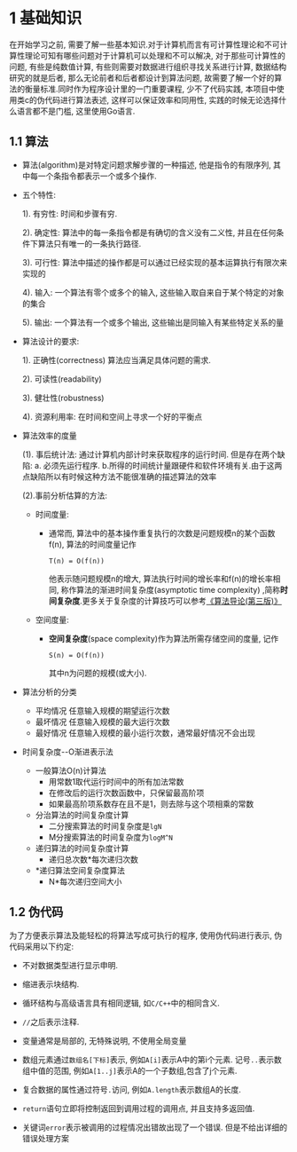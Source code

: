 #  1 基础知识
在开始学习之前, 需要了解一些基本知识.对于计算机而言有可计算性理论和不可计算性理论可知有哪些问题对于计算机可以处理和不可以解决, 对于那些可计算性的问题, 有些是纯数值计算, 有些则需要对数据进行组织寻找关系进行计算, 数据结构研究的就是后者, 那么无论前者和后者都设计到算法问题, 故需要了解一个好的算法的衡量标准.同时作为程序设计里的一门重要课程, 少不了代码实践, 本项目中使用类c的伪代码进行算法表述, 这样可以保证效率和同用性, 实践的时候无论选择什么语言都不是门槛, 这里使用Go语言.


## 1.1 算法
*  算法(algorithm)是对特定问题求解步骤的一种描述, 他是指令的有限序列, 其中每一个条指令都表示一个或多个操作.

* 五个特性:

  1). 有穷性: 时间和步骤有穷.

  2). 确定性: 算法中的每一条指令都是有确切的含义没有二义性, 并且在任何条件下算法只有唯一的一条执行路径.

  3). 可行性: 算法中描述的操作都是可以通过已经实现的基本运算执行有限次来实现的

  4). 输入: 一个算法有零个或多个的输入, 这些输入取自来自于某个特定的对象的集合

  5). 输出: 一个算法有一个或多个输出, 这些输出是同输入有某些特定关系的量

* 算法设计的要求: 

  1). 正确性(correctness) 算法应当满足具体问题的需求. 

  2). 可读性(readability)

  3). 健壮性(robustness)

  4). 资源利用率: 在时间和空间上寻求一个好的平衡点

* 算法效率的度量

  (1). 事后统计法: 通过计算机内部计时来获取程序的运行时间. 但是存在两个缺陷: a. 必须先运行程序. b.所得的时间统计量跟硬件和软件环境有关.由于这两点缺陷所以有时候这种方法不能很准确的描述算法的效率

  (2).事前分析估算的方法: 

  * 时间度量: 

    * 通常而, 算法中的基本操作重复执行的次数是问题规模n的某个函数f(n), 算法的时间度量记作

      `T(n) = O(f(n))`

      他表示随问题规模n的增大, 算法执行时间的增长率和f(n)的增长率相同, 称作算法的渐进时间复杂度(asymptotic time complexity) ,简称**时间复杂度**.更多关于复杂度的计算技巧可以参考[《算法导论(第三版)》](https://book.douban.com/subject/20432061/)

  * 空间度量:

    * **空间复杂度**(space complexity)作为算法所需存储空间的度量, 记作
    
      `S(n) = O(f(n))`
    
      其中n为问题的规模(或大小).
    
  
*  算法分析的分类

   * 平均情况
     		任意输入规模的期望运行次数
   * 最坏情况
     		任意输入规模的最大运行次数
   * 最好情况
     		任意输入规模的最小运行次数，通常最好情况不会出现

*  时间复杂度--O渐进表示法

   * 一般算法O(n)计算法
     - 用常数1取代运行时间中的所有加法常数		
     - 在修改后的运行次数函数中，只保留最高阶项
     - 如果最高阶项系数存在且不是1，则去除与这个项相乘的常数	
   * 分治算法的时间复杂度计算
     - 二分搜索算法的时间复杂度是`lgN`
     - M分搜索算法的时间复杂度为`logM^N`
   * 递归算法的时间复杂度计算	
     - 递归总次数*每次递归次数
   * *递归算法空间复杂度算法
     - N*每次递归空间大小

## 1.2 伪代码

为了方便表示算法及能轻松的将算法写成可执行的程序, 使用伪代码进行表示, 伪代码采用以下约定:

* 不对数据类型进行显示申明.

* 缩进表示块结构.
* 循环结构与高级语言具有相同逻辑, 如`C/C++`中的相同含义.
* `//`之后表示注释.
* 变量通常是局部的, 无特殊说明, 不使用全局变量
* 数组元素通过`数组名[下标]`表示, 例如`A[i]`表示A中的第i个元素. 记号`..`表示数组中值的范围, 例如`A[1..j]`表示A的一个子数组,包含了j个元素.
* 复合数据的属性通过符号`.`访问, 例如`A.length`表示数组A的长度.
* `return`语句立即将控制返回到调用过程的调用点, 并且支持多返回值.
* 关键词`error`表示被调用的过程情况出错故出现了一个错误. 但是不给出详细的错误处理方案